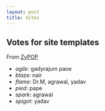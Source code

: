 ```yaml
---
layout: post
title: Vites
---
```


## Votes for site templates

From [ZyPOP](http://zypopwebtemplates.com/tag/left-sidebar/page/2)

+ _agile_: gadyrajum paoe 
+ _blaze_: nair
+ _flame_: Dr.M, agrawal, yadav
+ _pied_: pape
+ _spark_: agrawal
+ _spigot_: yadav


